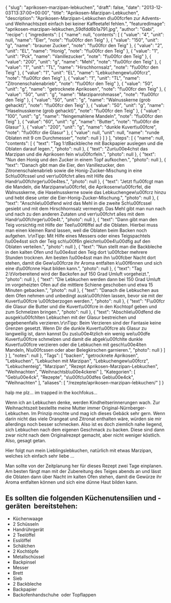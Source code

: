 {
    "slug": "aprikosen-marzipan-lebkuchen",
    "draft": false,
    "date": "2013-12-03T13:37:00+00:00",
    "title": "Aprikosen-Marzipan-Lebkuchen",
    "description": "Aprikosen-Marzipan-Lebkuchen d\u00fcrfen zur Advents- und Weihnachtszeit einfach bei keiner Kaffeetafel fehlen.",
    "featuredImage": "aprikosen-marzipan-lebkuchen_59dfdd6b1a791.jpg",
    "author": "Gabi",
    "recipe": {
        "ingredients": [
            {
                "name": null,
                "contents": [
                    {
                        "value": "4",
                        "unit": null,
                        "name": "Eier",
                        "note": "f\u00fcr den Teig"
                    },
                    {
                        "value": "150",
                        "unit": "g",
                        "name": "brauner Zucker",
                        "note": "f\u00fcr den Teig"
                    },
                    {
                        "value": "2",
                        "unit": "EL",
                        "name": "Honig",
                        "note": "f\u00fcr den Teig"
                    },
                    {
                        "value": "1",
                        "unit": "Pck",
                        "name": "Vanillezucker",
                        "note": "f\u00fcr den Teig"
                    },
                    {
                        "value": "200",
                        "unit": "g",
                        "name": "Mehl",
                        "note": "f\u00fcr den Teig"
                    },
                    {
                        "value": "1",
                        "unit": "TL",
                        "name": "Hirschhornsalz",
                        "note": "f\u00fcr den Teig"
                    },
                    {
                        "value": "1",
                        "unit": "EL",
                        "name": "Lebkuchengew\u00fcrz",
                        "note": "f\u00fcr den Teig"
                    },
                    {
                        "value": "1",
                        "unit": "TL",
                        "name": "Zitronenschalenabrieb",
                        "note": "f\u00fcr den Teig"
                    },
                    {
                        "value": "50",
                        "unit": "g",
                        "name": "getrocknete Aprikosen",
                        "note": "f\u00fcr den Teig"
                    },
                    {
                        "value": "50",
                        "unit": "g",
                        "name": "Marzipanrohmasse",
                        "note": "f\u00fcr den Teig"
                    },
                    {
                        "value": "50",
                        "unit": "g",
                        "name": "Walnusskerne (grob gehackt)",
                        "note": "f\u00fcr den Teig"
                    },
                    {
                        "value": "50",
                        "unit": "g",
                        "name": "Haselnusskerne (grob gehackt)",
                        "note": "f\u00fcr den Teig"
                    },
                    {
                        "value": "100",
                        "unit": "g",
                        "name": "feingemahlene Mandeln",
                        "note": "f\u00fcr den Teig"
                    },
                    {
                        "value": "60",
                        "unit": "g",
                        "name": "Butter",
                        "note": "f\u00fcr die Glasur"
                    },
                    {
                        "value": "200",
                        "unit": "g",
                        "name": "dunkle Kuvert\u00fcre",
                        "note": "f\u00fcr die Glasur"
                    },
                    {
                        "value": null,
                        "unit": null,
                        "name": "runde Oblaten mit 9 cm Durchmesser",
                        "note": null
                    }
                ]
            }
        ],
        "steps": [
            {
                "name": null,
                "contents": [
                    {
                        "text": "Tag 1:\tBackbleche mit Backpapier auslegen und die Oblaten darauf legen.",
                        "photo": null
                    },
                    {
                        "text": "Zun\u00e4chst das Marzipan und die Aprikosen fein w\u00fcrfeln.",
                        "photo": null
                    },
                    {
                        "text": "Nun den Honig und den Zucker in einem Topf aufkochen.",
                        "photo": null
                    },
                    {
                        "text": "Danach gibt man die Eier, den Vanillezucker, den Zitronenschalenabrieb sowie die Honig-Zucker-Mischung in eine Sch\u00fcssel und verr\u00fchrt alles mit Hilfe des Handr\u00fchrger\u00e4tes.",
                        "photo": null
                    },
                    {
                        "text": "Jetzt f\u00fcgt man die Mandeln, die Marzipanw\u00fcrfel, die Aprikosenw\u00fcrfel, die Walnusskerne, die Haselnusskerne sowie das Lebkuchengew\u00fcrz hinzu und hebt diese unter die Eier-Honig-Zucker-Mischung.",
                        "photo": null
                    },
                    {
                        "text": "Anschlie\u00dfend wird das Mehl in die zweite Sch\u00fcssel gesiebt und mit dem Hirschhornsalz vermengt. Das Mehl gibt man nun nach und nach zu den anderen Zutaten und verr\u00fchrt alles mit dem Handr\u00fchrger\u00e4t.",
                        "photo": null
                    },
                    {
                        "text": "Dann gibt man den Teig vorsichtig mit Hilfe der Teel\u00f6ffel auf die Oblaten.  Hierbei muss man einen kleinen Rand lassen, weil die Oblaten beim Backen noch aufgehen. \r\nTipp: Mit Hilfe eines Messers oder eines Teigspachtels l\u00e4sst sich der Teig sch\u00f6n gleichm\u00e4\u00dfig auf den Oblaten verteilen.",
                        "photo": null
                    },
                    {
                        "text": "Nun stellt man die Backbleche in den kalten Ofen und l\u00e4sst den Teig dort \u00fcber mehrere Stunden trocknen. Am besten l\u00e4sst man ihn \u00fcber Nacht dort stehen, damit die Gew\u00fcrze ihr Aroma entfalten k\u00f6nnen und sich eine d\u00fcnne Haut bilden kann.",
                        "photo": null
                    },
                    {
                        "text": "Tag 2:\tVorbereitend wird der Backofen auf 150 Grad Umluft vorgeheizt.",
                        "photo": null
                    },
                    {
                        "text": "Die Lebkuchen werden dann bei 150 Grad Umluft im vorgeheizten Ofen auf die mittlere Schiene geschoben und etwa 15 Minuten gebacken.",
                        "photo": null
                    },
                    {
                        "text": "Danach die Lebkuchen aus dem Ofen nehmen und  unbedingt ausk\u00fchlen lassen, bevor sie mit der Kuvert\u00fcre \u00fcberzogen werden.",
                        "photo": null
                    },
                    {
                        "text": "F\u00fcr die Glasur die Butter und die Kuvert\u00fcre in den Kochtopf geben und zum Schmelzen bringen.",
                        "photo": null
                    },
                    {
                        "text": "Abschlie\u00dfend die ausgek\u00fchlten Lebkuchen mit der Glasur bestreichen und gegebenenfalls verzieren.\r\nTipp: Beim Verzieren sind der Fantasie keine Grenzen gesetzt. Wenn Dir die dunkle Kuvert\u00fcre als Glasur zu langweilig ist, dann kannst Du zus\u00e4tzlich ein wenig wei\u00dfe Kuvert\u00fcre schmelzen und damit die abgek\u00fchlte dunkle Kuvert\u00fcre verzieren oder die Lebkuchen mit gesch\u00e4lten Mandeln, N\u00fcssen oder aber Belegkirschen garnieren.",
                        "photo": null
                    }
                ]
            }
        ],
        "notes": null
    },
    "Tags": [
        "backen",
        "getrocknete Aprikosen",
        "Lebkuchen",
        "Lebkuchen mit Marzipan",
        "Lebkuchengew\u00fcrz",
        "Lebkuchenteig",
        "Marzipan",
        "Rezept Aprikosen-Marzipan-Lebkuchen",
        "Weihnachten",
        "Weihnachtsb\u00e4ckerei"
    ],
    "Kategorien": [
        "Geb\u00e4ck",
        "Rezepte",
        "s\u00fc\u00dfes Geb\u00e4ck",
        "Weihnachten"
    ],
    "aliases": [
        "\/rezepte\/aprikosen-marzipan-lebkuchen\/"
    ]
}

halp me plz… im trapped in the kochfokus…

Wenn ich an Lebkuchen denke, werden Kindheitserinnerungen wach. Zur Weihnachtszeit bestellte meine Mutter immer Original-Nürnberger-Lebkuchen. Im Prinzip mochte und mag ich dieses Gebäck sehr gern. Wenn darin nicht das viele Orangeat und Zitronat enthalten wäre, würden sie mir allerdings noch besser schmecken. Also ist es doch ziemlich nahe liegend, sich Lebkuchen nach dem eigenen Geschmack zu backen. Diese sind dann zwar nicht nach dem Originalrezept gemacht, aber nicht weniger köstlich. Also, gesagt getan.

Hier folgt nun mein Lieblingslebkuchen, natürlich mit etwas Marzipan, welches ich einfach sehr liebe &#8230;

Man sollte von der Zeitplanung her für dieses Rezept zwei Tage einplanen. Am besten fängt man mit der Zubereitung des Teiges abends an und lässt die Oblaten dann über Nacht im kalten Ofen stehen, damit die Gewürze ihr Aroma entfalten können und sich eine dünne Haut bilden kann.

## Es sollten die folgenden Küchenutensilien und -geräten  bereitstehen:

 * Küchenwaage
 * 2 Schüsseln
 * Handrührgerät
 * 2 Teelöffel
 * Esslöffel
 * Schälchen
 * 2 Kochtöpfe
 * Metallschüssel
 * Backpinsel
 * Messer
 * Brett
 * Sieb
 * 2 Backbleche
 * Backpapier
 * Backofenhandschuhe  oder Topflappen